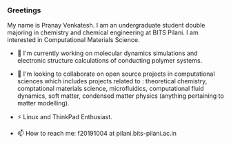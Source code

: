 ### Greetings

My name is Pranay Venkatesh. I am an undergraduate student double majoring in chemistry and chemical engineering at BITS Pilani. I am interested in Computational Materials Science.


- 🔭 I'm currently working on molecular dynamics simulations and electronic structure calculations of conducting polymer systems. 

- 👯 I'm looking to collaborate on open source projects in computational sciences which includes projects related to : theoretical chemistry, comptational materials science, microfluidics, computational fluid dynamics, soft matter, condensed matter physics (anything pertaining to matter modelling).
 
- ⚡ Linux and ThinkPad Enthusiast.

- 📫 How to reach me: f20191004 at pilani.bits-pilani.ac.in

<!--
**chemicalfiend/chemicalfiend** is a ✨ _special_ ✨ repository because its `README.md` (this file) appears on your GitHub profile.

Here are some ideas to get you started:

- 🔭 I’m currently working on ...
- 🌱 I’m currently learning ...
- 👯 I’m looking to collaborate on ...
- 🤔 I’m looking for help with ...
- 💬 Ask me about ...
- 📫 How to reach me: ...
- 😄 Pronouns: ...
- ⚡ Fun fact: ...
-->
